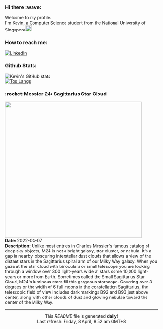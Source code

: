 <h3>Hi there :wave:</h3>

Welcome to my profile.   
I'm Kevin, a Computer Science student from the National University of Singapore<img src="https://img.icons8.com/color/96/000000/singapore-circular.png" width="20px"/>.</p>

<h3>How to reach me: </h3>
<a href="https://www.linkedin.com/in/kevin-foong/"><img alt="LinkedIn" src="https://img.shields.io/badge/linkedin-%230077B5.svg?&style=for-the-badge&logo=linkedin&logoColor=white" /></a> 

<h3>Github Stats: </h3> 

[![Kevin's GitHub stats](https://github-readme-stats.vercel.app/api?username=kevin9foong&theme=tokyonight)](https://github.com/anuraghazra/github-readme-stats) <br/>
[![Top Langs](https://github-readme-stats.vercel.app/api/top-langs/?username=kevin9foong&layout=compact&theme=tokyonight)](https://github.com/anuraghazra/github-readme-stats)

<h3>:rocket:Messier 24: Sagittarius Star Cloud</h3> 
<img width="450" src="https:&#x2F;&#x2F;apod.nasa.gov&#x2F;apod&#x2F;image&#x2F;2204&#x2F;M24_APOD_GabrielRodriguesSantosAPOD.jpg" /><br/>
<b>Date:</b> 2022-04-07<br/>
<b>Description:</b> Unlike most entries in Charles Messier&#39;s famous catalog of deep sky objects, M24 is not a bright galaxy, star cluster, or nebula. It&#39;s a gap in nearby, obscuring interstellar dust clouds that allows a view of the distant stars in the Sagittarius spiral arm of our Milky Way galaxy. When you gaze at the star cloud with binoculars or small telescope you are looking through a window over 300 light-years wide at stars some 10,000 light-years or more from Earth. Sometimes called the Small Sagittarius Star Cloud, M24&#39;s luminous stars fill this gorgeous starscape. Covering over 3 degrees or the width of 6 full moons in the constellation Sagittarius, the telescopic field of view includes dark markings B92 and B93 just above center, along with other clouds of dust and glowing nebulae toward the center of the Milky Way.<br/>

------------
<p align="center">This <i>README</i> file is generated <b>daily</b>!</br>
Last refresh: Friday, 8 April, 8:52 am GMT+8<br />